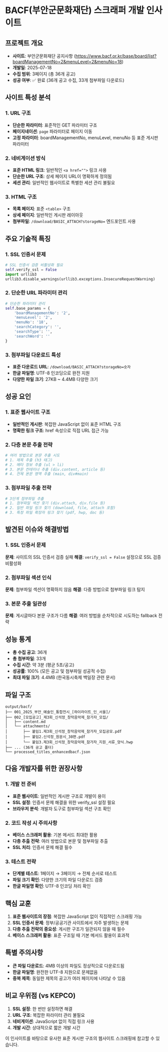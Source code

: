 # BACF(부안군문화재단) 스크래퍼 개발 인사이트

## 프로젝트 개요
- **사이트**: 부안군문화재단 공지사항 (https://www.bacf.or.kr/base/board/list?boardManagementNo=2&menuLevel=2&menuNo=18)
- **개발일**: 2025-07-18
- **수집 범위**: 3페이지 (총 36개 공고)
- **성공 여부**: ✅ 완료 (36개 공고 수집, 33개 첨부파일 다운로드)

## 사이트 특성 분석

### 1. URL 구조
- **단순한 파라미터**: 표준적인 GET 파라미터 구조
- **페이지네이션**: `page` 파라미터로 페이지 이동
- **고정 파라미터**: boardManagementNo, menuLevel, menuNo 등 표준 게시판 파라미터

### 2. 네비게이션 방식
- **표준 HTML 링크**: 일반적인 `<a href="">` 링크 사용
- **단순한 URL 구조**: 상세 페이지 URL이 명확하게 정의됨
- **세션 관리**: 일반적인 웹사이트로 특별한 세션 관리 불필요

### 3. HTML 구조
- **목록 페이지**: 표준 `<table>` 구조
- **상세 페이지**: 일반적인 게시판 레이아웃
- **첨부파일**: `/download/BASIC_ATTACH?storageNo=` 엔드포인트 사용

## 주요 기술적 특징

### 1. SSL 인증서 문제
```python
# SSL 인증서 검증 비활성화 필요
self.verify_ssl = False
import urllib3
urllib3.disable_warnings(urllib3.exceptions.InsecureRequestWarning)
```

### 2. 단순한 URL 파라미터 관리
```python
# 단순한 파라미터 관리
self.base_params = {
    'boardManagementNo': '2',
    'menuLevel': '2',
    'menuNo': '18',
    'searchCategory': '',
    'searchType': '',
    'searchWord': ''
}
```

### 3. 첨부파일 다운로드 특성
- **표준 다운로드 URL**: `/download/BASIC_ATTACH?storageNo=숫자`
- **한글 파일명**: UTF-8 인코딩으로 완전 지원
- **다양한 파일 크기**: 27KB ~ 4.4MB 다양한 크기

## 성공 요인

### 1. 표준 웹사이트 구조
- **일반적인 게시판**: 복잡한 JavaScript 없이 표준 HTML 구조
- **명확한 링크 구조**: href 속성으로 직접 URL 접근 가능

### 2. 다층 본문 추출 전략
```python
# 여러 방법으로 본문 추출 시도
# 1. 제목 추출 (h3 태그)
# 2. 메타 정보 추출 (ul > li)
# 3. 본문 컨테이너 추출 (div.content, article 등)
# 4. 전체 본문 영역 추출 (main, div#main)
```

### 3. 첨부파일 추출 전략
```python
# 3단계 첨부파일 추출
# 1. 첨부파일 섹션 찾기 (div.attach, div.file 등)
# 2. 일반 파일 링크 찾기 (download, file, attach 포함)
# 3. 특정 파일 확장자 링크 찾기 (pdf, hwp, doc 등)
```

## 발견된 이슈와 해결방법

### 1. SSL 인증서 문제
**문제**: 사이트의 SSL 인증서 검증 실패
**해결**: `verify_ssl = False` 설정으로 SSL 검증 비활성화

### 2. 첨부파일 섹션 인식
**문제**: 첨부파일 섹션이 명확하지 않음
**해결**: 다중 방법으로 첨부파일 링크 탐지

### 3. 본문 추출 일관성
**문제**: 게시글마다 본문 구조가 다름
**해결**: 여러 방법을 순차적으로 시도하는 fallback 전략

## 성능 통계
- **총 수집 공고**: 36개
- **총 첨부파일**: 33개
- **수집 시간**: 약 3분 (평균 5초/공고)
- **성공률**: 100% (모든 공고 및 첨부파일 성공적 수집)
- **최대 파일 크기**: 4.4MB (한국동시축제 백일장 관련 문서)

## 파일 구조
```
output/bacf/
├── 001_2025_부안_예술인_통합전시_[하이라이트_인_서울]/
├── 002_[모집공고]_제3회_신석정_창작음악제_참가자_모집/
│   ├── content.md
│   └── attachments/
│       ├── 붙임1.제3회_신석정_창작음악제_참가자_모집공모.pdf
│       ├── 붙임2.신석정_원문시_30편.pdf
│       └── 붙임3.제3회_신석정_창작음악제_참가자_지원_서류_양식.hwp
├── ... (36개 공고 폴더)
└── processed_titles_enhancedbacf.json
```

## 다음 개발자를 위한 권장사항

### 1. 개발 전 준비
- **표준 웹사이트**: 일반적인 게시판 구조로 개발이 용이
- **SSL 설정**: 인증서 문제 해결을 위한 verify_ssl 설정 필요
- **브라우저 분석**: 개발자 도구로 첨부파일 섹션 구조 확인

### 2. 코드 작성 시 주의사항
- **베이스 스크래퍼 활용**: 기본 메서드 최대한 활용
- **다층 추출 전략**: 여러 방법으로 본문 및 첨부파일 추출
- **SSL 처리**: 인증서 문제 해결 필수

### 3. 테스트 전략
- **단계별 테스트**: 1페이지 → 3페이지 → 전체 순서로 테스트
- **파일 크기 확인**: 다양한 크기의 파일 다운로드 검증
- **한글 파일명 확인**: UTF-8 인코딩 처리 확인

## 핵심 교훈
1. **표준 웹사이트의 장점**: 복잡한 JavaScript 없이 직접적인 스크래핑 가능
2. **SSL 인증서 문제**: 정부/공공기관 사이트에서 자주 발생하는 문제
3. **다층 추출 전략의 중요성**: 게시판 구조가 일관되지 않을 때 필수
4. **베이스 스크래퍼 활용**: 표준 구조일 때 기본 메서드 활용이 효과적

## 특별 주의사항
- **큰 파일 다운로드**: 4MB 이상의 파일도 정상적으로 다운로드됨
- **한글 파일명**: 완전한 UTF-8 지원으로 문제없음
- **중복 제목**: 동일한 제목의 공고가 여러 페이지에 나타날 수 있음

## 비교 우위점 (vs KEPCO)
1. **SSL 설정**: 한 번만 설정하면 해결
2. **URL 구조**: 복잡한 파라미터 관리 불필요
3. **네비게이션**: JavaScript 없이 직접 링크 사용
4. **개발 시간**: 상대적으로 짧은 개발 시간

이 인사이트를 바탕으로 유사한 표준 게시판 구조의 웹사이트 스크래핑에 참고할 수 있습니다.